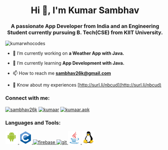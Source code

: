 <h1 align="center">Hi 👋, I'm Kumar Sambhav</h1>
<h3 align="center">A passionate App Developer from India and an Engineering Student currently pursuing B. Tech(CSE) from KIIT University.</h3>

<p align="left"> <img src="https://komarev.com/ghpvc/?username=kumarwhocodes&label=Profile%20views&color=0e75b6&style=flat" alt="kumarwhocodes" /> </p>

- 🔭 I’m currently working on **a Weather App with Java.**

- 🌱 I’m currently learning **App Development with Java.**

- 📫 How to reach me **sambhav26k@gmail.com**

- 📄 Know about my experiences [http://surl.li/nbcud](http://surl.li/nbcud)

<h3 align="left">Connect with me:</h3>
<p align="left">
<a href="https://twitter.com/sambhav26k" target="blank"><img align="center" src="https://raw.githubusercontent.com/rahuldkjain/github-profile-readme-generator/master/src/images/icons/Social/twitter.svg" alt="sambhav26k" height="30" width="40" /></a>
<a href="https://linkedin.com/in/kumaar" target="blank"><img align="center" src="https://raw.githubusercontent.com/rahuldkjain/github-profile-readme-generator/master/src/images/icons/Social/linked-in-alt.svg" alt="kumaar" height="30" width="40" /></a>
<a href="https://instagram.com/kumaar.apk" target="blank"><img align="center" src="https://raw.githubusercontent.com/rahuldkjain/github-profile-readme-generator/master/src/images/icons/Social/instagram.svg" alt="kumaar.apk" height="30" width="40" /></a>
</p>

<h3 align="left">Languages and Tools:</h3>
<p align="left"> <a href="https://developer.android.com" target="_blank" rel="noreferrer"> <img src="https://raw.githubusercontent.com/devicons/devicon/master/icons/android/android-original-wordmark.svg" alt="android" width="40" height="40"/> </a> <a href="https://www.cprogramming.com/" target="_blank" rel="noreferrer"> <img src="https://raw.githubusercontent.com/devicons/devicon/master/icons/c/c-original.svg" alt="c" width="40" height="40"/> </a> <a href="https://firebase.google.com/" target="_blank" rel="noreferrer"> <img src="https://www.vectorlogo.zone/logos/firebase/firebase-icon.svg" alt="firebase" width="40" height="40"/> </a> <a href="https://git-scm.com/" target="_blank" rel="noreferrer"> <img src="https://www.vectorlogo.zone/logos/git-scm/git-scm-icon.svg" alt="git" width="40" height="40"/> </a> <a href="https://www.java.com" target="_blank" rel="noreferrer"> <img src="https://raw.githubusercontent.com/devicons/devicon/master/icons/java/java-original.svg" alt="java" width="40" height="40"/> </a> <a href="https://www.linux.org/" target="_blank" rel="noreferrer"> <img src="https://raw.githubusercontent.com/devicons/devicon/master/icons/linux/linux-original.svg" alt="linux" width="40" height="40"/> </a> </p>
